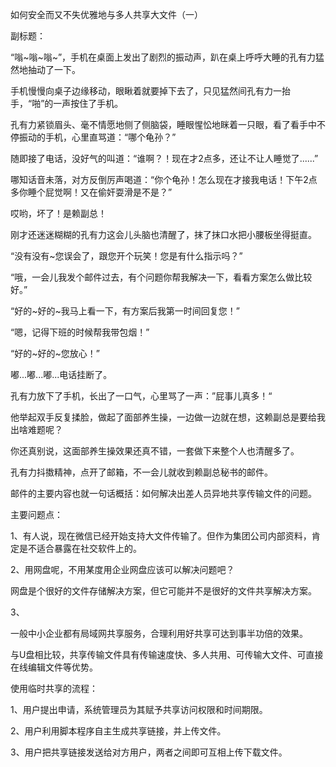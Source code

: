如何安全而又不失优雅地与多人共享大文件（一）

副标题：



“嗡~嗡~嗡~”，手机在桌面上发出了剧烈的振动声，趴在桌上呼呼大睡的孔有力猛然地抽动了一下。

手机慢慢向桌子边缘移动，眼瞅着就要掉下去了，只见猛然间孔有力一抬手，“啪”的一声按住了手机。

孔有力紧锁眉头、毫不情愿地侧了侧脑袋，睡眼惺忪地眯着一只眼，看了看手中不停振动的手机，心里直骂道：“哪个龟孙？”

随即接了电话，没好气的叫道：“谁啊？！现在才2点多，还让不让人睡觉了......”

哪知话音未落，对方反倒厉声喝道：“你个龟孙！怎么现在才接我电话！下午2点多你睡个屁觉啊！又在偷奸耍滑是不是？”

哎哟，坏了！是赖副总！

刚才还迷迷糊糊的孔有力这会儿头脑也清醒了，抹了抹口水把小腰板坐得挺直。

“没有没有~您误会了，跟您开个玩笑！您是有什么指示吗？”

“哦，一会儿我发个邮件过去，有个问题你帮我解决一下，看看方案怎么做比较好。”

“好的~好的~我马上看一下，有方案后我第一时间回复您！”

“嗯，记得下班的时候帮我带包烟！”

“好的~好的~您放心！”

嘟...嘟...嘟...电话挂断了。

孔有力放下了手机，长出了一口气，心里骂了一声：”屁事儿真多！“

他举起双手反复揉脸，做起了面部养生操，一边做一边就在想，这赖副总是要给我出啥难题呢？



你还真别说，这面部养生操效果还真不错，一套做下来整个人也清醒多了。

孔有力抖擞精神，点开了邮箱，不一会儿就收到赖副总秘书的邮件。

邮件的主要内容也就一句话概括：如何解决出差人员异地共享传输文件的问题。



主要问题点：

1、有人说，现在微信已经开始支持大文件传输了。但作为集团公司内部资料，肯定是不适合暴露在社交软件上的。

2、用网盘呢，不用某度用企业网盘应该可以解决问题吧？

网盘是个很好的文件存储解决方案，但它可能并不是很好的文件共享解决方案。

3、







一般中小企业都有局域网共享服务，合理利用好共享可达到事半功倍的效果。

与U盘相比较，共享传输文件具有传输速度快、多人共用、可传输大文件、可直接在线编辑文件等优势。



使用临时共享的流程：

1、用户提出申请，系统管理员为其赋予共享访问权限和时间期限。

2、用户利用脚本程序自主生成共享链接，并上传文件。

3、用户把共享链接发送给对方用户，两者之间即可互相上传下载文件。









